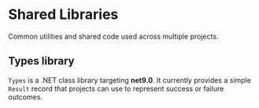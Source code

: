 # Shared Libraries

Common utilities and shared code used across multiple projects.

## Types library

`Types` is a .NET class library targeting **net9.0**. It currently provides
a simple `Result` record that projects can use to represent success or failure
outcomes.
